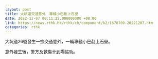 ```yaml
---
layout: post
title: 大坑道交通意外　專綫小巴剷上石壆
date: 2022-12-07 00:11:22.000000000 +08:00
link: https://news.rthk.hk/rthk/ch/component/k2/1678709-20221207.htm
categories: rthk
---
```


大坑道26號發生一宗交通意外，一輛專綫小巴剷上石壆。

意外發生後，警方及救傷車到場協助。
